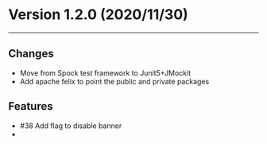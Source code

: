 # Version 1.2.0 (2020/11/30)
---

## Changes
* Move from Spock test framework to Junit5+JMockit
* Add apache felix to point the public and private packages

## Features
* #38 Add flag to disable banner
*
